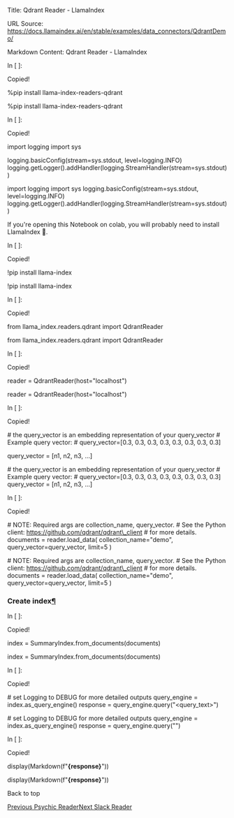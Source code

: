 Title: Qdrant Reader - LlamaIndex

URL Source: https://docs.llamaindex.ai/en/stable/examples/data_connectors/QdrantDemo/

Markdown Content:
Qdrant Reader - LlamaIndex


In \[ \]:

Copied!

%pip install llama\-index\-readers\-qdrant

%pip install llama-index-readers-qdrant

In \[ \]:

Copied!

import logging
import sys

logging.basicConfig(stream\=sys.stdout, level\=logging.INFO)
logging.getLogger().addHandler(logging.StreamHandler(stream\=sys.stdout))

import logging import sys logging.basicConfig(stream=sys.stdout, level=logging.INFO) logging.getLogger().addHandler(logging.StreamHandler(stream=sys.stdout))

If you're opening this Notebook on colab, you will probably need to install LlamaIndex 🦙.

In \[ \]:

Copied!

!pip install llama\-index

!pip install llama-index

In \[ \]:

Copied!

from llama\_index.readers.qdrant import QdrantReader

from llama\_index.readers.qdrant import QdrantReader

In \[ \]:

Copied!

reader \= QdrantReader(host\="localhost")

reader = QdrantReader(host="localhost")

In \[ \]:

Copied!

\# the query\_vector is an embedding representation of your query\_vector
\# Example query vector:
\#   query\_vector=\[0.3, 0.3, 0.3, 0.3, 0.3, 0.3, 0.3, 0.3\]

query\_vector \= \[n1, n2, n3, ...\]

\# the query\_vector is an embedding representation of your query\_vector # Example query vector: # query\_vector=\[0.3, 0.3, 0.3, 0.3, 0.3, 0.3, 0.3, 0.3\] query\_vector = \[n1, n2, n3, ...\]

In \[ \]:

Copied!

\# NOTE: Required args are collection\_name, query\_vector.
\# See the Python client: https://github.com/qdrant/qdrant\_client
\# for more details.
documents \= reader.load\_data(
    collection\_name\="demo", query\_vector\=query\_vector, limit\=5
)

\# NOTE: Required args are collection\_name, query\_vector. # See the Python client: https://github.com/qdrant/qdrant\_client # for more details. documents = reader.load\_data( collection\_name="demo", query\_vector=query\_vector, limit=5 )

### Create index[¶](https://docs.llamaindex.ai/en/stable/examples/data_connectors/QdrantDemo/#create-index)

In \[ \]:

Copied!

index \= SummaryIndex.from\_documents(documents)

index = SummaryIndex.from\_documents(documents)

In \[ \]:

Copied!

\# set Logging to DEBUG for more detailed outputs
query\_engine \= index.as\_query\_engine()
response \= query\_engine.query("<query\_text>")

\# set Logging to DEBUG for more detailed outputs query\_engine = index.as\_query\_engine() response = query\_engine.query("")

In \[ \]:

Copied!

display(Markdown(f"<b>{response}</b>"))

display(Markdown(f"**{response}**"))

Back to top

[Previous Psychic Reader](https://docs.llamaindex.ai/en/stable/examples/data_connectors/PsychicDemo/)[Next Slack Reader](https://docs.llamaindex.ai/en/stable/examples/data_connectors/SlackDemo/)
